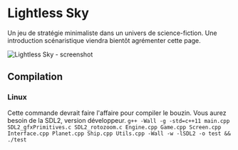 Lightless Sky
===
Un jeu de stratégie minimaliste dans un univers de science-fiction. Une introduction scénaristique viendra bientôt agrémenter cette page.

![Lightless Sky - screenshot](http://imgur.com/AUdHDfF)

Compilation
---
### Linux
Cette commande devrait faire l'affaire pour compiler le bouzin. Vous aurez besoin de la SDL2, version développeur.
`g++ -Wall -g -std=c++11 main.cpp SDL2_gfxPrimitives.c SDL2_rotozoom.c Engine.cpp Game.cpp Screen.cpp Interface.cpp Planet.cpp Ship.cpp Utils.cpp -Wall -w -lSDL2 -o test && ./test`
